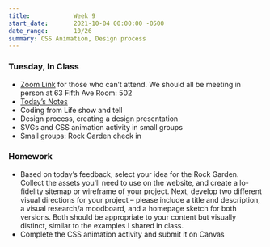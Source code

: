```yaml
---
title:            Week 9
start_date:       2021-10-04 00:00:00 -0500
date_range:       10/26
summary: CSS Animation, Design process
---
```


### Tuesday, In Class

- [Zoom Link](https://NewSchool.zoom.us/my/nikafisher) for those who can&rsquo;t attend. We should all be meeting in person at 63 Fifth Ave Room: 502
- [Today&rsquo;s Notes](https://paper.dropbox.com/doc/Parsons-CI-Week-9--BU92t6gAaA5d~zV55qRgm98AAQ-5c8qm2pe52uB1ngQGtDvS)
- Coding from Life show and tell
- Design process, creating a design presentation
- SVGs and CSS animation activity in small groups
- Small groups: Rock Garden check in


### Homework

- Based on today&rsquo;s feedback, select your idea for the Rock Garden. Collect the assets you'll need to use on the website, and create a lo-fidelity sitemap or wireframe of your project. Next, develop two different visual directions for your project – please include a title and description, a visual research/a moodboard, and a homepage sketch for both versions. Both should be appropriate to your content but visually distinct, similar to the examples I shared in class.
- Complete the CSS animation activity and submit it on Canvas
